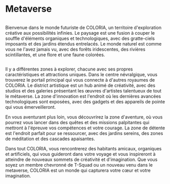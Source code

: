 # Metaverse

<figure><img src="../.gitbook/assets/Jeem_a_land_of_endless_possibilities_and_creative_exploration.__9dd77dfc-8429-49be-94bc-52ca438e6381.png" alt=""><figcaption></figcaption></figure>

Bienvenue dans le monde futuriste de COLORIA, un territoire d'exploration créative aux possibilités infinies. Le paysage est une fusion à couper le souffle d'éléments organiques et technologiques, avec des gratte-ciels imposants et des jardins étendus entrelacés. Le monde naturel est comme vous ne l'avez jamais vu, avec des forêts iridescentes, des rivières scintillantes, et une flore et une faune colorées.

<figure><img src="../.gitbook/assets/COLORIA-Map@2x-100.jpg" alt=""><figcaption></figcaption></figure>

Il y a différentes zones à explorer, chacune avec ses propres caractéristiques et attractions uniques. Dans le centre névralgique, vous trouverez le portail principal qui vous connecte à d'autres royaumes de COLORIA. Le district artistique est un hub animé de créativité, avec des studios et des galeries présentant les œuvres d'artistes talentueux de tout le métaverse. La zone d'innovation est l'endroit où les dernières avancées technologiques sont exposées, avec des gadgets et des appareils de pointe qui vous émerveilleront.

En vous aventurant plus loin, vous découvrirez la zone d'aventure, où vous pourrez vous lancer dans des quêtes et des missions palpitantes qui mettront à l'épreuve vos compétences et votre courage. La zone de détente est l'endroit parfait pour se ressourcer, avec des jardins sereins, des zones de méditation et des cascades apaisantes.

Dans tout COLORIA, vous rencontrerez des habitants amicaux, organiques et artificiels, qui vous guideront dans votre voyage et vous inspireront à atteindre de nouveaux sommets de créativité et d'imagination. Que vous soyez un membre chevronné de T-Squad ou un nouveau venu dans le metaverse, COLORIA est un monde qui capturera votre cœur et votre imagination.
